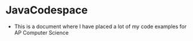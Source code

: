 # JavaCodespace

- This is a document where I have placed a lot of my code examples for AP Computer Science
